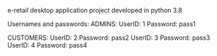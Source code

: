 e-retail desktop application project developed in python 3.8

Usernames and passwords:
ADMINS:
UserID: 1  Password: pass1

CUSTOMERS:
UserID: 2  Password: pass2
UserID: 3  Password: pass3
UserID: 4  Password: pass4

